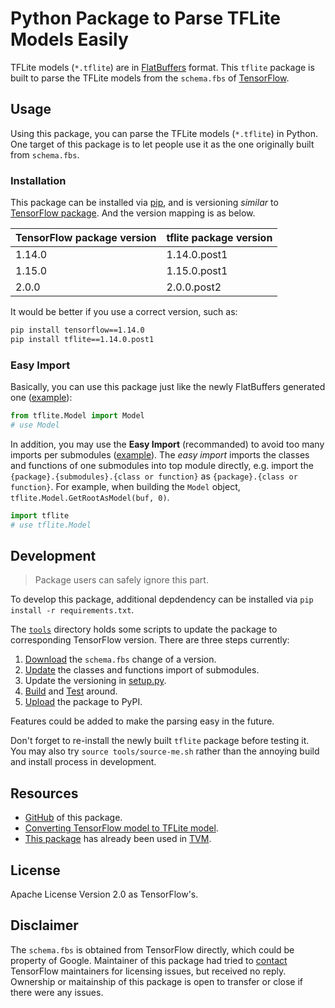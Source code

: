 Python Package to Parse TFLite Models Easily
============================================

TFLite models (`*.tflite`) are in [FlatBuffers](https://google.github.io/flatbuffers/) format. This `tflite` package is built to parse the TFLite models from the `schema.fbs` of [TensorFlow](https://github.com/tensorflow/tensorflow).


## Usage

Using this package, you can parse the TFLite models (`*.tflite`) in Python. One target of this package is to let people use it as the one originally built from `schema.fbs`.

### Installation

This package can be installed via [pip](https://pypi.org/project/tflite/), and is versioning *similar* to [TensorFlow package](https://pypi.org/project/tensorflow/). And the version mapping is as below.

| TensorFlow package version   | tflite package version |
|------------------------------|------------------------|
|      1.14.0                  |      1.14.0.post1      |
|      1.15.0                  |      1.15.0.post1      |
|      2.0.0                   |      2.0.0.post2       |

It would be better if you use a correct version, such as:

```sh
pip install tensorflow==1.14.0
pip install tflite==1.14.0.post1
```

### Easy Import

Basically, you can use this package just like the newly FlatBuffers generated one ([example](tests/test_original_import.py)):

```python
from tflite.Model import Model
# use Model
```

In addition, you may use the **Easy Import** (recommanded) to avoid too many imports per submodules ([example](tests/test_easy_import.py)). The *easy import* imports the classes and functions of one submodules into top module directly, e.g. import the `{package}.{submodules}.{class or function}` as `{package}.{class or function}`. For example, when building the `Model` object, `tflite.Model.GetRootAsModel(buf, 0)`.

```python
import tflite
# use tflite.Model
```


## Development

> Package users can safely ignore this part.

To develop this package, additional depdendency can be installed via `pip install -r requirements.txt`.

The [`tools`](tools) directory holds some scripts to update the package to corresponding TensorFlow version. There are three steps currently:
1. [Download](tools/update-schema.sh) the `schema.fbs` change of a version.
2. [Update](tools/update-importing.py) the classes and functions import of submodules.
3. Update the versioning in [setup.py](setup.py).
4. [Build](tools/build.sh) and [Test](tests) around.
5. [Upload](tools/upload.sh) the package to PyPI.

Features could be added to make the parsing easy in the future.

Don't forget to re-install the newly built `tflite` package before testing it. You may also try `source tools/source-me.sh` rather than the annoying build and install process in development.


## Resources

* [GitHub](https://github.com/jackwish/tflite) of this package.
* [Converting TensorFlow model to TFLite model](https://www.tensorflow.org/lite/convert).
* [This package](https://github.com/FrozenGene/tflite) has already been used in [TVM](https://tvm.ai).


## License

Apache License Version 2.0 as TensorFlow's.


## Disclaimer

The `schema.fbs` is obtained from TensorFlow directly, which could be property of Google. Maintainer of this package had tried to [contact](assets/disclaimer.eml) TensorFlow maintainers for licensing issues, but received no reply. Ownership or maitainship of this package is open to transfer or close if there were any issues.
